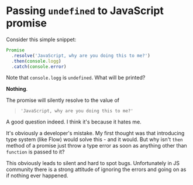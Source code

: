 Passing `undefined` to JavaScript promise
=========================================

Consider this simple snippet:

```JavaScript
Promise
  .resolve('JavaScript, why are you doing this to me?')
  .then(console.logg)
  .catch(console.error)
```

Note that `console.logg` is `undefined`. What will be printed?

**Nothing**.

The promise will silently resolve to the value of

> `'JavaScript, why are you doing this to me?'`

A good question indeed. I think it's because it hates me.

It's obviously a developer's mistake. My first thought was that introducing type system (like Flow) would solve this - and it would. But why isn't `then` method of a promise just throw a type error as soon as anything other than `function` is passed to it?

This obviously leads to silent and hard to spot bugs. Unfortunately in JS community there is a strong attitude of ignoring the errors and going on as if nothing ever happened.

